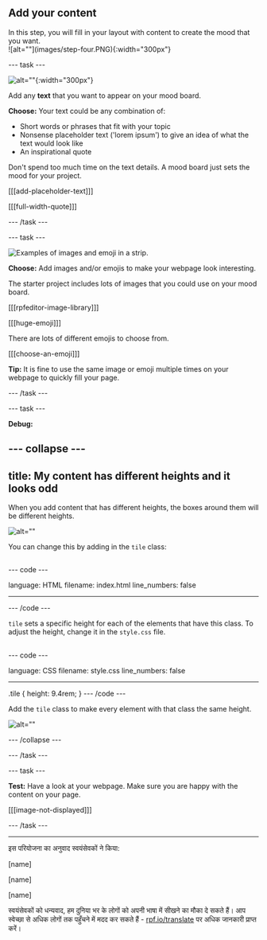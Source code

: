 ## Add your content

<div style="display: flex; flex-wrap: wrap">
<div style="flex-basis: 200px; flex-grow: 1; margin-right: 15px;">
In this step, you will fill in your layout with content to create the mood that you want. 
</div>
<div>
![alt=""](images/step-four.PNG){:width="300px"}
</div>
</div>

--- task ---

![alt=""](images/text-examples.png){:width="300px"}

Add any **text** that you want to appear on your mood board.

**Choose:** Your text could be any combination of:

- Short words or phrases that fit with your topic
- Nonsense placeholder text ('lorem ipsum') to give an idea of what the text would look like
- An inspirational quote

Don't spend too much time on the text details. A mood board just sets the mood for your project.

[[[add-placeholder-text]]]

[[[full-width-quote]]]

--- /task ---

--- task ---

![Examples of images and emoji in a strip.](images/image-emoji-strip.png)

**Choose:** Add images and/or emojis to make your webpage look interesting.

The starter project includes lots of images that you could use on your mood board.

[[[rpfeditor-image-library]]]

[[[huge-emoji]]]

There are lots of different emojis to choose from.

[[[choose-an-emoji]]]

**Tip:** It is fine to use the same image or emoji multiple times on your webpage to quickly fill your page.

--- /task ---

--- task ---

**Debug:**

--- collapse ---
---
title: My content has different heights and it looks odd
---

When you add content that has different heights, the boxes around them will be different heights.

![alt=""](images/different-heights.png)

You can change this by adding in the `tile` class:

##
--- code ---

language: HTML
filename: index.html
line_numbers: false

---

<div class="tile">
--- /code ---

`tile` sets a specific height for each of the elements that have this class. To adjust the height, change it in the `style.css` file.

##
--- code ---

language: CSS
filename: style.css
line_numbers: false

---

.tile {
height: 9.4rem;
}
--- /code ---

Add the `tile` class to make every element with that class the same height.

![alt=""](images/same-height.png)

--- /collapse ---

--- /task ---

--- task ---

**Test:** Have a look at your webpage. Make sure you are happy with the content on your page.

[[[image-not-displayed]]]

--- /task ---

***
इस परियोजना का अनुवाद स्वयंसेवकों ने किया:

[name]

[name]

[name]

स्वयंसेवकों को धन्यवाद, हम दुनिया भर के लोगों को अपनी भाषा में सीखने का मौका दे सकते हैं। आप स्वेच्छा से अधिक लोगों तक पहुँचने में मदद कर सकते हैं - [rpf.io/translate](https://rpf.io/translate) पर अधिक जानकारी प्राप्त करें।
